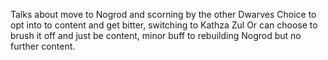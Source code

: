 Talks about move to Nogrod and scorning by the other Dwarves
Choice to opt into to content and get bitter, switching to Kathza Zul
Or can choose to brush it off and just be content, minor buff to rebuilding Nogrod but no further content.